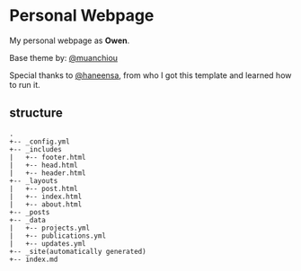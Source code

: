 # Personal Webpage

My personal webpage as **Owen**.

Base theme by: [@muanchiou](http://twitter.com/muanchiou)

Special thanks to [@haneensa](https://github.com/haneensa), from who I got this template and learned how to run it.

## structure
```
.
+-- _config.yml
+-- _includes
|   +-- footer.html
|   +-- head.html
|   +-- header.html
+-- _layouts
|   +-- post.html
|   +-- index.html
|   +-- about.html
+-- _posts
+-- _data
|   +-- projects.yml
|   +-- publications.yml
|   +-- updates.yml
+-- _site(automatically generated)
+-- index.md
```

